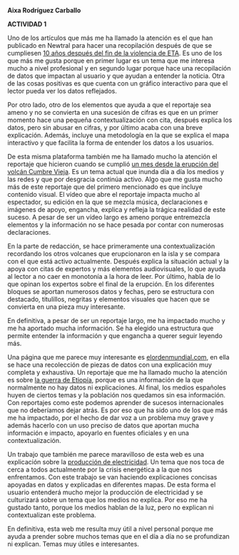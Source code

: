 ﻿**Aixa Rodríguez Carballo**

**ACTIVIDAD 1**

Uno de los artículos que más me ha llamado la atención es el que han publicado en Newtral para hacer una recopilación después de que se cumpliesen [10 años después del fin de la violencia de ETA](https://www.newtral.es/aniversario-presos-eta-carceles/20211020/). Es uno de los que más me gusta porque en primer lugar es un tema que me interesa mucho a nivel profesional y en segundo lugar porque hace una recopilación de datos que impactan al usuario y que ayudan a entender la noticia. Otra de las cosas positivas es que cuenta con un gráfico interactivo para que el lector pueda ver los datos reflejados. 

Por otro lado, otro de los elementos que ayuda a que el reportaje sea ameno y no se convierta en una sucesión de cifras es que en un primer momento hace una pequeña contextualización con cita, después explica los datos, pero sin abusar en cifras, y por último acaba con una breve explicación. Además, incluye una metodología en la que se explica el mapa interactivo y que facilita la forma de entender los datos a los usuarios.

De esta misma plataforma también me ha llamado mucho la atención el reportaje que hicieron cuando se cumplió [un mes desde la erupción del volcán Cumbre Vieja](https://www.newtral.es/mes-volcan-la-palma-ciencia-sorpresas/20211019/). Es un tema actual que inunda día a día los medios y las redes y que por desgracia continúa activo. Algo que me gusta mucho más de este reportaje que del primero mencionado es que incluye contenido visual. El vídeo que abre el reportaje impacta mucho al espectador, su edición en la que se mezcla música, declaraciones e imágenes de apoyo, engancha, explica y refleja la trágica realidad de este suceso. A pesar de ser un vídeo largo es ameno porque entremezcla elementos y la información no se hace pesada por contar con numerosas declaraciones.

En la parte de redacción, se hace primeramente una contextualización recordando los otros volcanes que erupcionaron en la isla y se compara con el que está activo actualmente. Después explica la situación actual y la apoya con citas de expertos y más elementos audiovisuales, lo que ayuda al lector a no caer en monotonía a la hora de leer. Por último, habla de lo que opinan los expertos sobre el final de la erupción. En los diferentes bloques se aportan numerosos datos y fechas, pero se estructura con destacado, titulillos, negritas y elementos visuales que hacen que se convierta en una pieza muy interesante.

En definitiva, a pesar de ser un reportaje largo, me ha impactado mucho y me ha aportado mucha información. Se ha elegido una estructura que permite entender la información y que engancha a querer seguir leyendo más.

Una página que me parece muy interesante es [elordenmundial.com](https://elordenmundial.com/), en ella se hace una recolección de piezas de datos con una explicación muy completa y exhaustiva. Un reportaje que me ha llamado mucho la atención es sobre [la guerra de Etiopía](https://elordenmundial.com/seis-escenarios-para-la-guerra-de-etiopia-de-la-victoria-rebelde-a-un-conflicto-estancado/), porque es una información de la que normalmente no hay datos ni explicaciones. Al final, los medios españoles huyen de ciertos temas y la población nos quedamos sin esa información. Con reportajes como este podemos aprender de sucesos internacionales que no deberíamos dejar atrás. Es por eso que ha sido uno de los que más me ha impactado, por el hecho de dar voz a un problema muy grave y además hacerlo con un uso preciso de datos que aportan mucha información e impacto, apoyarlo en fuentes oficiales y en una contextualización.

Un trabajo que también me parece maravilloso de esta web es una explicación sobre la [producción de electricidad](https://elordenmundial.com/mapas-y-graficos/mapas-produccion-electricidad-mundo/). Un tema que nos toca de cerca a todos actualmente por la crisis energética a la que nos enfrentamos. Con este trabajo se van haciendo explicaciones concisas apoyadas en datos y explicadas en diferentes mapas. De esta forma el usuario entenderá mucho mejor la producción de electricidad y se culturizará sobre un tema que los medios no explica. Por eso me ha gustado tanto, porque los medios hablan de la luz, pero no explican ni contextualizan este problema.

En definitiva, esta web me resulta muy útil a nivel personal porque me ayuda a prender sobre muchos temas que en el día a día no se profundizan ni explican. Temas muy útiles e interesantes.
